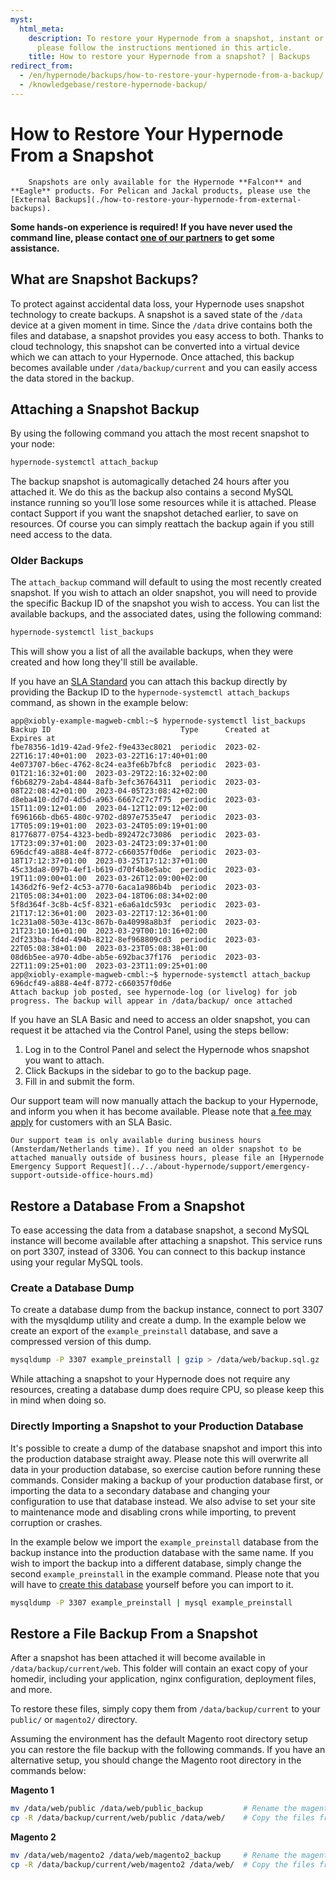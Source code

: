 ```yaml
---
myst:
  html_meta:
    description: To restore your Hypernode from a snapshot, instant or an older backup,
      please follow the instructions mentioned in this article.
    title: How to restore your Hypernode from a snapshot? | Backups
redirect_from:
  - /en/hypernode/backups/how-to-restore-your-hypernode-from-a-backup/
  - /knowledgebase/restore-hypernode-backup/
---
```


# How to Restore Your Hypernode From a Snapshot

```{important}
	Snapshots are only available for the Hypernode **Falcon** and **Eagle** products. For Pelican and Jackal products, please use the [External Backups](./how-to-restore-your-hypernode-from-external-backups).
```

**Some hands-on experience is required! If you have never used the command line, please contact **[**one of our partners**](https://www.hypernode.com/partners/)** to get some assistance.**

## What are Snapshot Backups?

To protect against accidental data loss, your Hypernode uses snapshot technology to create backups. A snapshot is a saved state of the `/data` device at a given moment in time. Since the `/data` drive contains both the files and database, a snapshot provides you easy access to both.
Thanks to cloud technology, this snapshot can be converted into a virtual device which we can attach to your Hypernode. Once attached, this backup becomes available under `/data/backup/current` and you can easily access the data stored in the backup.

## Attaching a Snapshot Backup

By using the following command you attach the most recent snapshot to your node:

```bash
hypernode-systemctl attach_backup
```

The backup snapshot is automagically detached 24 hours after you attached it. We do this as the backup also contains a second MySQL instance running so you’ll lose some resources while it is attached. Please contact Support if you want the snapshot detached earlier, to save on resources.
Of course you can simply reattach the backup again if you still need access to the data.

### Older Backups

The `attach_backup` command will default to using the most recently created snapshot. If you wish to attach an older snapshot, you will need to provide the specific Backup ID of the snapshot you wish to access. You can list the available backups, and the associated dates, using the following command:

```bash
hypernode-systemctl list_backups
```

This will show you a list of all the available backups, when they were created and how long they'll still be available.

If you have an [SLA Standard](../../hypernode-platform/backups/hypernode-backup-policy.md#sla-standard) you can attach this backup directly by providing the Backup ID to the `hypernode-systemctl attach_backups` command, as shown in the example below:

```session
app@xiobly-example-magweb-cmbl:~$ hypernode-systemctl list_backups
Backup ID                             Type      Created at                 Expires at
fbe78356-1d19-42ad-9fe2-f9e433ec8021  periodic  2023-02-22T16:17:40+01:00  2023-03-22T16:17:40+01:00
4e073707-b6ec-4762-8c24-ea3fe6b7bfc8  periodic  2023-03-01T21:16:32+01:00  2023-03-29T22:16:32+02:00
f6b68279-2ab4-4844-8afb-3efc36764311  periodic  2023-03-08T22:08:42+01:00  2023-04-05T23:08:42+02:00
d8eba410-dd7d-4d5d-a963-6667c27c7f75  periodic  2023-03-15T11:09:12+01:00  2023-04-12T12:09:12+02:00
f696166b-db65-480c-9702-d897e7535e47  periodic  2023-03-17T05:09:19+01:00  2023-03-24T05:09:19+01:00
81776877-0754-4323-bedb-892472c73086  periodic  2023-03-17T23:09:37+01:00  2023-03-24T23:09:37+01:00
696dcf49-a888-4e4f-8772-c660357f0d6e  periodic  2023-03-18T17:12:37+01:00  2023-03-25T17:12:37+01:00
45c33da8-097b-4ef1-b619-d70f4b8e5abc  periodic  2023-03-19T11:09:00+01:00  2023-03-26T12:09:00+02:00
1436d2f6-9ef2-4c53-a770-6aca1a986b4b  periodic  2023-03-21T05:08:34+01:00  2023-04-18T06:08:34+02:00
5f8d364f-3c8b-4c5f-8321-e6a6a1dc593c  periodic  2023-03-21T17:12:36+01:00  2023-03-22T17:12:36+01:00
1c231a08-503e-413c-867b-0a40998a8b3f  periodic  2023-03-21T23:10:16+01:00  2023-03-29T00:10:16+02:00
2df233ba-fd4d-494b-8212-8ef968809cd3  periodic  2023-03-22T05:08:38+01:00  2023-03-23T05:08:38+01:00
08d6b5ee-a970-4dbe-ab5e-692bac37f176  periodic  2023-03-22T11:09:25+01:00  2023-03-23T11:09:25+01:00
app@xiobly-example-magweb-cmbl:~$ hypernode-systemctl attach_backup 696dcf49-a888-4e4f-8772-c660357f0d6e
Attach backup job posted, see hypernode-log (or livelog) for job progress. The backup will appear in /data/backup/ once attached
```

If you have an SLA Basic and need to access an older snapshot, you can request it be attached via the Control Panel, using the steps bellow:

1. Log in to the Control Panel and select the Hypernode whos snapshot you want to attach.
1. Click Backups in the sidebar to go to the backup page.
1. Fill in and submit the form.

Our support team will now manually attach the backup to your Hypernode, and inform you when it has become available. Please note that [a fee may apply](./hypernode-backup-policy.md#requesting-older-snapshots) for customers with an SLA Basic.

```{important}
Our support team is only available during business hours (Amsterdam/Netherlands time). If you need an older snapshot to be attached manually outside of business hours, please file an [Hypernode Emergency Support Request](../../about-hypernode/support/emergency-support-outside-office-hours.md)
```

## Restore a Database From a Snapshot

To ease accessing the data from a database snapshot, a second MySQL instance will become available after attaching a snapshot. This service runs on port 3307, instead of 3306. You can connect to this backup instance using your regular MySQL tools.

### Create a Database Dump

To create a database dump from the backup instance, connect to port 3307 with the mysqldump utility and create a dump. In the example below we create an export of the `example_preinstall` database, and save a compressed version of this dump.

```bash
mysqldump -P 3307 example_preinstall | gzip > /data/web/backup.sql.gz
```

While attaching a snapshot to your Hypernode does not require any resources, creating a database dump does require CPU, so please keep this in mind when doing so.

### Directly Importing a Snapshot to your Production Database

It's possible to create a dump of the database snapshot and import this into the production database straight away. Please note this will overwrite all data in your production database, so exercise caution before running these commands. Consider making a backup of your production database first, or importing the data to a secondary database and changing your configuration to use that database instead. We also advise to set your site to maintenance mode and disabling crons while importing, to prevent corruption or crashes.

In the example below we import the `example_preinstall` database from the backup instance into the production database with the same name. If you wish to import the backup into a different database, simply change the second `example_preinstall` in the example command. Please note that you will have to [create this database](../../hypernode-platform/mysql/how-to-use-mysql-on-hypernode.md#how-to-create-a-new-database) yourself before you can import to it.

```bash
mysqldump -P 3307 example_preinstall | mysql example_preinstall
```

## Restore a File Backup From a Snapshot

After a snapshot has been attached it will become available in `/data/backup/current/web`. This folder will contain an exact copy of your homedir, including your application, nginx configuration, deployment files, and more.

To restore these files, simply copy them from `/data/backup/current` to your `public/` or `magento2/` directory.

Assuming the environment has the default Magento root directory setup you can restore the file backup with the following commands. If you have an alternative setup, you should change the Magento root directory in the commands below:

**Magento 1**

```bash
mv /data/web/public /data/web/public_backup         # Rename the magento root directory so you still have a backup of the files
cp -R /data/backup/current/web/public /data/web/    # Copy the files from the backup to the new public directory
```

**Magento 2**

```bash
mv /data/web/magento2 /data/web/magento2_backup     # Rename the magento root directory so you still have a backup of the files
cp -R /data/backup/current/web/magento2 /data/web/  # Copy the files from the backup to the new public directory
```
